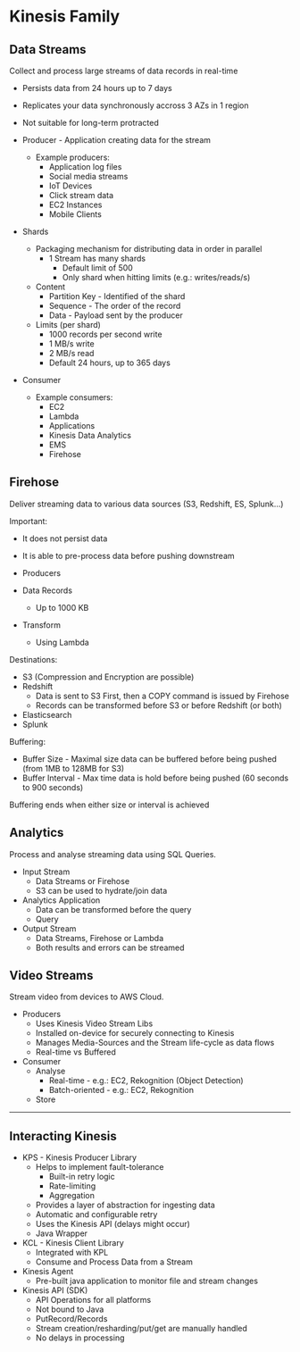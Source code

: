# Kinesis Family

## Data Streams

Collect and process large streams of data records in real-time

* Persists data from 24 hours up to 7 days
* Replicates your data synchronously accross 3 AZs in 1 region
* Not suitable for long-term protracted

* Producer - Application creating data for the stream
  * Example producers:
    * Application log files
    * Social media streams
    * IoT Devices
    * Click stream data
    * EC2 Instances
    * Mobile Clients
* Shards
  * Packaging mechanism for distributing data in order in parallel
    * 1 Stream has many shards
      * Default limit of 500
      * Only shard when hitting limits (e.g.: writes/reads/s)
  * Content
    * Partition Key - Identified of the shard
    * Sequence - The order of the record
    * Data - Payload sent by the producer
  * Limits (per shard)
    * 1000 records per second write
    * 1 MB/s write
    * 2 MB/s read
    * Default 24 hours, up to 365 days
* Consumer
  * Example consumers:
    * EC2
    * Lambda
    * Applications
    * Kinesis Data Analytics
    * EMS
    * Firehose

## Firehose

Deliver streaming data to various data sources (S3, Redshift, ES, Splunk...)

Important:
* It does not persist data
* It is able to pre-process data before pushing downstream

* Producers
* Data Records
  * Up to 1000 KB
* Transform
  * Using Lambda

Destinations:
* S3 (Compression and Encryption are possible)
* Redshift
  * Data is sent to S3 First, then a COPY command is issued by Firehose
  * Records can be transformed before S3 or before Redshift (or both)
* Elasticsearch
* Splunk

Buffering:

* Buffer Size - Maximal size data can be buffered before being pushed (from 1MB to 128MB for S3)
* Buffer Interval - Max time data is hold before being pushed (60 seconds to 900 seconds)

Buffering ends when either size or interval is achieved

## Analytics

Process and analyse streaming data using SQL Queries.

* Input Stream
  * Data Streams or Firehose
  * S3 can be used to hydrate/join data
* Analytics Application
  * Data can be transformed before the query
  * Query
* Output Stream
  * Data Streams, Firehose or Lambda
  * Both results and errors can be streamed

## Video Streams

Stream video from devices to AWS Cloud.

* Producers
  * Uses Kinesis Video Stream Libs
  * Installed on-device for securely connecting to Kinesis
  * Manages Media-Sources and the Stream life-cycle as data flows
  * Real-time vs Buffered
* Consumer
  * Analyse
    * Real-time - e.g.: EC2, Rekognition (Object Detection)
    * Batch-oriented - e.g.: EC2, Rekognition
  * Store

---------------

## Interacting Kinesis

* KPS - Kinesis Producer Library
  * Helps to implement fault-tolerance
    * Built-in retry logic
    * Rate-limiting
    * Aggregation
  * Provides a layer of abstraction for ingesting data
  * Automatic and configurable retry
  * Uses the Kinesis API (delays might occur)
  * Java Wrapper
* KCL - Kinesis Client Library
  * Integrated with KPL
  * Consume and Process Data from a Stream
* Kinesis Agent
  * Pre-built java application to monitor file and stream changes
* Kinesis API (SDK)
  * API Operations for all platforms
  * Not bound to Java
  * PutRecord/Records
  * Stream creation/resharding/put/get are manually handled
  * No delays in processing
